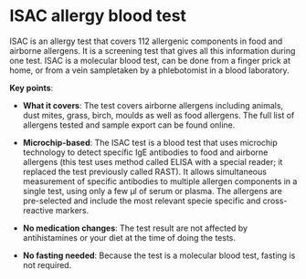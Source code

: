 [//]: # (source: ?)
[//]: # (tags: tests)

# ISAC allergy blood test

ISAC is an allergy test that covers 112 allergenic components in food and airborne allergens. It is a screening test that gives all this information during one test. ISAC is a molecular blood test, can be done from a finger prick at home, or from a vein sampletaken by a phlebotomist in a blood laboratory.

**Key points**:

* **What it covers**: The test covers airborne allergens including animals, dust mites, grass, birch, moulds as well as food allergens. The full list of allergens tested and sample export can be found online.

* **Microchip-based**: The ISAC test is a blood test that uses microchip technology to detect specific IgE antibodies to food and airborne allergens (this test uses method called ELISA with a special reader; it replaced the test previously called RAST). It allows simultaneous measurement of specific antibodies to multiple allergen components in a single test, using only a few µl of serum or plasma. The allergens are pre-selected and include the most relevant specie specific and cross-reactive markers.

* **No medication changes**: The test result are not affected by antihistamines or your diet at the time of doing the tests.
  
* **No fasting needed**: Because the test is a molecular blood test, fasting is not required.
 